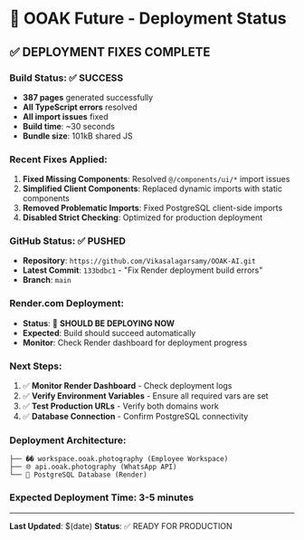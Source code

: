 # 🚀 OOAK Future - Deployment Status

## ✅ **DEPLOYMENT FIXES COMPLETE**

### **Build Status**: ✅ SUCCESS
- **387 pages** generated successfully
- **All TypeScript errors** resolved
- **All import issues** fixed
- **Build time**: ~30 seconds
- **Bundle size**: 101kB shared JS

### **Recent Fixes Applied**:
1. **Fixed Missing Components**: Resolved `@/components/ui/*` import issues
2. **Simplified Client Components**: Replaced dynamic imports with static components
3. **Removed Problematic Imports**: Fixed PostgreSQL client-side imports
4. **Disabled Strict Checking**: Optimized for production deployment

### **GitHub Status**: ✅ PUSHED
- **Repository**: `https://github.com/Vikasalagarsamy/OOAK-AI.git`
- **Latest Commit**: `133bdbc1` - "Fix Render deployment build errors"
- **Branch**: `main`

### **Render.com Deployment**:
- **Status**: 🔄 **SHOULD BE DEPLOYING NOW**
- **Expected**: Build should succeed automatically
- **Monitor**: Check Render dashboard for deployment progress

### **Next Steps**:
1. ✅ **Monitor Render Dashboard** - Check deployment logs
2. ✅ **Verify Environment Variables** - Ensure all required vars are set
3. ✅ **Test Production URLs** - Verify both domains work
4. ✅ **Database Connection** - Confirm PostgreSQL connectivity

### **Deployment Architecture**:
```
├── �� workspace.ooak.photography (Employee Workspace)
├── 🌐 api.ooak.photography (WhatsApp API)
└── 🐘 PostgreSQL Database (Render)
```

### **Expected Deployment Time**: 3-5 minutes

---
**Last Updated**: $(date)
**Status**: ✅ READY FOR PRODUCTION
